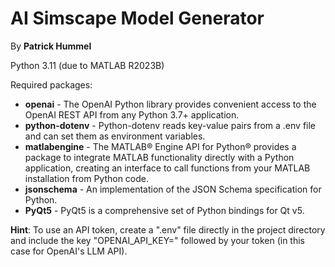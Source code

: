 # AI Simscape Model Generator

By **Patrick Hummel**

Python 3.11 (due to MATLAB R2023B)

Required packages:
* **openai** - The OpenAI Python library provides convenient access to the OpenAI REST API from any Python 3.7+ application.
* **python-dotenv** - Python-dotenv reads key-value pairs from a .env file and can set them as environment variables.
* **matlabengine** - The MATLAB® Engine API for Python® provides a package to integrate MATLAB functionality directly with a Python application, creating an interface to call functions from your MATLAB installation from Python code.
* **jsonschema** - An implementation of the JSON Schema specification for Python.
* **PyQt5** - PyQt5 is a comprehensive set of Python bindings for Qt v5.

**Hint**: To use an API token, create a ".env" file directly in the project directory and include the key "OPENAI_API_KEY=" followed by your token (in this case for OpenAI's LLM API).